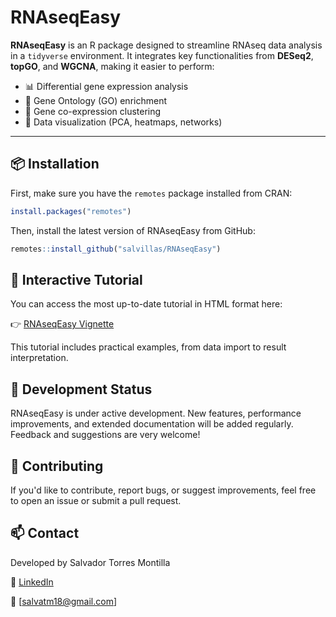 # RNAseqEasy

**RNAseqEasy** is an R package designed to streamline RNAseq data analysis in a `tidyverse` environment. It integrates key functionalities from **DESeq2**, **topGO**, and **WGCNA**, making it easier to perform:

- 📊 Differential gene expression analysis  
- 🧠 Gene Ontology (GO) enrichment  
- 🔗 Gene co-expression clustering  
- 🎨 Data visualization (PCA, heatmaps, networks)

---

## 📦 Installation

First, make sure you have the `remotes` package installed from CRAN:

``` r
install.packages("remotes")
```

Then, install the latest version of RNAseqEasy from GitHub:

``` r
remotes::install_github("salvillas/RNAseqEasy")
```

## 📘 Interactive Tutorial

You can access the most up-to-date tutorial in HTML format here:

👉 [RNAseqEasy Vignette](https://salvillas.github.io/RNAseqEasy/)

This tutorial includes practical examples, from data import to result interpretation.

## 🚧 Development Status

RNAseqEasy is under active development. New features, performance improvements, and extended documentation will be added regularly.
Feedback and suggestions are very welcome!

## 🤝 Contributing
If you'd like to contribute, report bugs, or suggest improvements, feel free to open an issue or submit a pull request.

## 📫 Contact
Developed by Salvador Torres Montilla

🔗 [LinkedIn](https://www.linkedin.com/in/salvador-torres-montilla/)

📧 [salvatm18@gmail.com]

